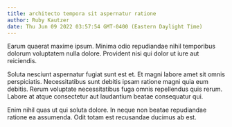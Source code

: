 ```yaml
---
title: architecto tempora sit aspernatur ratione
author: Ruby Kautzer
date: Thu Jun 09 2022 03:57:54 GMT-0400 (Eastern Daylight Time)
---
```

Earum quaerat maxime ipsum. Minima odio repudiandae nihil temporibus dolorum voluptatem nulla dolore. Provident nisi qui dolor ut iure aut reiciendis.

 Soluta nesciunt aspernatur fugiat sunt est et. Et magni labore amet sit omnis perspiciatis. Necessitatibus sunt debitis ipsam ratione magni quia eum debitis. Rerum voluptate necessitatibus fuga omnis repellendus quis rerum. Labore at atque consectetur aut laudantium beatae consequatur qui.

 Enim nihil quas ut qui soluta dolore. In neque non beatae repudiandae ratione ea assumenda. Odit totam est recusandae ducimus ab est.